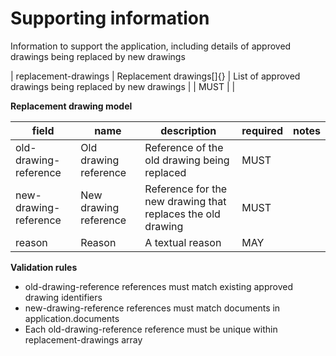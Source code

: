 # Supporting information

Information to support the application, including details of approved 
drawings being replaced by new drawings


| replacement-drawings | Replacement drawings[]{} | List of approved drawings being replaced by new drawings |  | MUST |  |


**Replacement drawing model**

field | name | description | required | notes
-- | -- | -- | -- | --
old-drawing-reference | Old drawing reference | Reference of the old drawing being replaced | MUST | 
new-drawing-reference | New drawing reference | Reference for the new drawing that replaces the old drawing | MUST | 
reason | Reason | A textual reason | MAY | 

**Validation rules**

- old-drawing-reference references must match existing approved drawing identifiers
- new-drawing-reference references must match documents in application.documents
- Each old-drawing-reference reference must be unique within replacement-drawings array